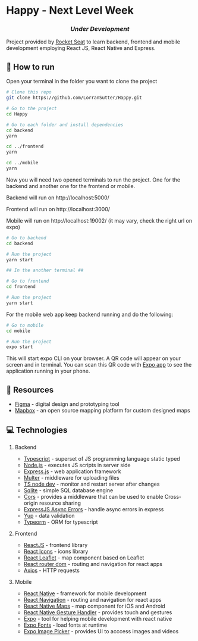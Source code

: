 # Happy - Next Level Week

<!-- Next level https://github.com/rocketseat-education/nlw-03-omnistack -->

<div align="center"><h3><i>Under Development</i></h3></div>

Project provided by [Rocket Seat](https://rocketseat.com.br) to learn backend, frontend and mobile development employing React JS, React Native and Express.

<!-- <div align="center">

<img src="https://res.cloudinary.com/lorransutter/image/upload/v1591489742/ecoleta_site_preview.gif" alt="Site preview" height="300"/>
<img src="https://res.cloudinary.com/lorransutter/image/upload/v1591491000/ecoleta_mobile_preview.gif" alt="Mobile preview" height="300"/>

</div> -->

<!-- This project aims to create a web application and mobile web app to help people find places that contribute to **recycling**.

The web application is intended for the use of collection points, where is possible to:

- Register yourself as a collection point with name, email, whatsapp number, city, province/state, location, image and items that you collect.
- It is possible to upload and image of the place and user a interactive map to mark the place location.

The mobile web app is indended for users that want to find collection points, where is possible to:

- Find places by location and collected items.
- Browse for collection points using a map.
- Choose and read details about the collection point.
- Get in touch with the place, either registered email or whatsapp. -->

## :runner: How to run

Open your terminal in the folder you want to clone the project

```sh
# Clone this repo
git clone https://github.com/LorranSutter/Happy.git

# Go to the project
cd Happy

# Go to each folder and install dependencies
cd backend
yarn

cd ../frontend
yarn

cd ../mobile
yarn
```

Now you will need two opened terminals to run the project. One for the backend and another one for the frontend or mobile.

Backend will run on http://localhost:5000/

Frontend will run on http://localhost:3000/

Mobile will run on http://localhost:19002/ (it may vary, check the right url on expo)

```sh
# Go to backend
cd backend

# Run the project
yarn start

## In the another terminal ##

# Go to frontend
cd frontend

# Run the project
yarn start
```

For the mobile web app keep backend running and do the following:

```sh
# Go to mobile
cd mobile

# Run the project
expo start
```

This will start expo CLI on your browser. A QR code will appear on your screen and in terminal. You can scan this QR code with [Expo app](https://expo.io/tools#client) to see the application running in your phone.

## :book: Resources

- [Figma](https://www.figma.com/) - digital design and prototyping tool
- [Mapbox](https://www.mapbox.com/) - an open source mapping platform for custom designed maps

## :computer: Technologies

1. Backend

    - [Typescript](https://www.typescriptlang.org/) - superset of JS programming language static typed
    - [Node.js](https://nodejs.org/en/) - executes JS scripts in server side
    - [Express.js](http://expressjs.com/) - web application framework
    - [Multer](https://www.npmjs.com/package/multer) - middleware for uploading files
    - [TS node dev](https://www.npmjs.com/package/ts-node-dev) - monitor and restart server after changes
    - [Sqlite](https://www.sqlite.org/index.html) - simple SQL database engine
    - [Cors](https://www.npmjs.com/package/cors) - provides a middleware that can be used to enable Cross-origin resource sharing
    - [ExpressJS Async Errors](https://www.npmjs.com/package/express-async-errors) - handle async errors in express
    - [Yup](https://www.npmjs.com/package/yup) - data validation
    - [Typeorm](https://www.npmjs.com/package/typeorm) - ORM for typescript

2. Frontend

    - [ReactJS](https://reactjs.org/) - frontend library
    - [React Icons](https://www.npmjs.com/package/react-icons) - icons library
    - [React Leaflet](https://react-leaflet.js.org/) - map component based on Leaflet
    - [React router dom](https://www.npmjs.com/package/react-router-dom) - routing and navigation for react apps
    - [Axios](https://www.npmjs.com/package/axios) - HTTP requests

3. Mobile
    - [React Native](https://reactnative.dev/) - framework for mobile development
    - [React Navigation](https://reactnavigation.org/) - routing and navigation for react apps
    - [React Native Maps](https://github.com/react-native-community/react-native-maps) - map component for iOS and Android
    - [React Native Gesture Handler](https://www.npmjs.com/package/react-native-gesture-handler) - provides touch and gestures
    - [Expo](https://expo.io/) - tool for helping mobile development with react native
    - [Expo Fonts](https://www.npmjs.com/package/expo-font) - load fonts at runtime
    - [Expo Image Picker](https://www.npmjs.com/package/expo-image-picker) - provides UI to acccess images and videos

